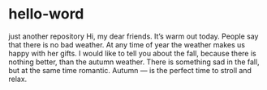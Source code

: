 # hello-word
just another repository
Hi, my dear friends.
It’s warm out today.
People say that there is no bad weather.
At any time of year the weather makes us happy with her gifts. 
I would like to tell you about the fall, because there is nothing better, than the autumn weather.
There is something sad in the fall, but at the same time romantic.
Autumn — is the perfect time to stroll and relax.
